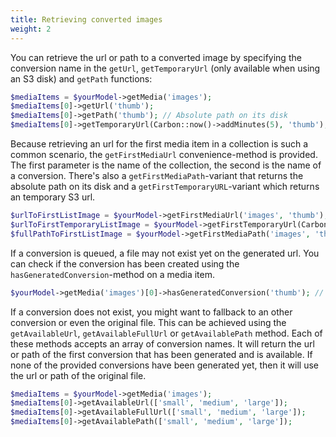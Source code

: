 ```yaml
---
title: Retrieving converted images
weight: 2
---
```


You can retrieve the url or path to a converted image by specifying the conversion name in the `getUrl`, `getTemporaryUrl` (only available when using an S3 disk) and `getPath` functions:

```php
$mediaItems = $yourModel->getMedia('images');
$mediaItems[0]->getUrl('thumb');
$mediaItems[0]->getPath('thumb'); // Absolute path on its disk
$mediaItems[0]->getTemporaryUrl(Carbon::now()->addMinutes(5), 'thumb'); // Temporary S3 url
```

Because retrieving an url for the first media item in a collection is such a common scenario, the `getFirstMediaUrl` convenience-method is provided. The first parameter is the name of the collection, the second is the name of a conversion. There's also a `getFirstMediaPath`-variant that returns the absolute path on its disk and a `getFirstTemporaryURL`-variant which returns an temporary S3 url.

```php
$urlToFirstListImage = $yourModel->getFirstMediaUrl('images', 'thumb');
$urlToFirstTemporaryListImage = $yourModel->getFirstTemporaryUrl(Carbon::now()->addMinutes(5), 'images', 'thumb');
$fullPathToFirstListImage = $yourModel->getFirstMediaPath('images', 'thumb');
```

If a conversion is queued, a file may not exist yet on the generated url. You can check if the conversion has been created using the `hasGeneratedConversion`-method on a media item.

```php
$yourModel->getMedia('images')[0]->hasGeneratedConversion('thumb'); // returns true or false
```

If a conversion does not exist, you might want to fallback to an other conversion or even the original file. This can be achieved using the `getAvailableUrl`, `getAvailableFullUrl` or `getAvailablePath` method. Each of these methods accepts an array of conversion names. It will return the url or path of the first conversion that has been generated and is available. If none of the provided conversions have been generated yet, then it will use the url or path of the original file.

```php
$mediaItems = $yourModel->getMedia('images');
$mediaItems[0]->getAvailableUrl(['small', 'medium', 'large']);
$mediaItems[0]->getAvailableFullUrl(['small', 'medium', 'large']);
$mediaItems[0]->getAvailablePath(['small', 'medium', 'large']);
```

